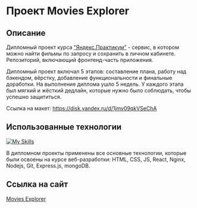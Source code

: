 # Проект Movies Explorer

## Описание

Дипломный проект курса ["Яндекс.Практикум"](https://practicum.yandex.ru/) - cервис, в котором можно найти фильмы по запросу и сохранить в личном кабинете. Репозиторий, включающий фронтенд-часть приложения.

Дипломный проект включал 5 этапов: составление плана, работу над бэкендом, вёрстку, добавление функциональности и финальные доработки. На выполнение диплома ушло 5 недель. У каждого этапа был мягкий и жёсткий дедлайн, которые нужно было соблюдать, чтобы успешно защититься.

Ссылка на макет: https://disk.yandex.ru/d/1jmv09qkVSeChA

## Использованные технологии

[![My Skills](https://skillicons.dev/icons?i=html,css,js,react,nginx,nodejs,express)](https://skillicons.dev)

В дипломном проекты применены все основные технологии, которые были освоены на курсе веб-разработки: HTML, CSS, JS, React, Nginx, Nodejs, Git, Express.js, mongoDB.

## Ссылка на сайт

[Movies Explorer](https://vldslw-movies-explorer.vercel.app/)

